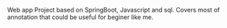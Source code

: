 Web app Project based on SpringBoot, Javascript and sql.
Covers most of annotation that could be useful for beginer like me.
